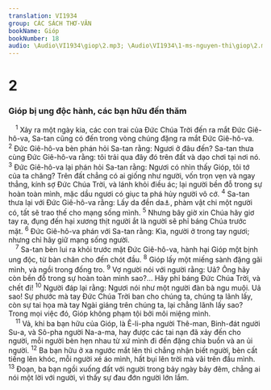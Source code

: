 ```yaml
---
translation: VI1934
group: CÁC SÁCH THƠ-VĂN
bookName: Gióp 
bookNumber: 18
audio: \Audio\VI1934\giop\2.mp3; \Audio\VI1934\1-ms-nguyen-thi\giop\2.mp3
---
```


<div class="title"><h1>2</h1><h3>Gióp bị ung độc hành, các bạn hữu đến thăm</h3></div>
<span class="verse giop_2_1"> <sup>1</sup> Xảy ra một ngày kia, các con trai của Đức Chúa Trời đến ra mắt Đức Giê-hô-va, Sa-tan cũng có đến trong vòng chúng đặng ra mắt Đức Giê-hô-va. </span>
<span class="verse giop_2_2"><sup>2</sup> Đức Giê-hô-va bèn phán hỏi Sa-tan rằng: Ngươi ở đâu đến? Sa-tan thưa cùng Đức Giê-hô-va rằng: tôi trải qua đây đó trên đất và dạo chơi tại nơi nó. </span>
<span class="verse giop_2_3"><sup>3</sup> Đức Giê-hô-va lại phán hỏi Sa-tan rằng: Ngươi có nhìn thấy Gióp, tôi tớ của ta chăng? Trên đất chẳng có ai giống như người, vốn trọn vẹn và ngay thẳng, kính sợ Đức Chúa Trời, và lánh khỏi điều ác; lại người bền đỗ trong sự hoàn toàn mình, mặc dầu ngươi có giục ta phá hủy người vô cớ. </span>
<span class="verse giop_2_4"><sup>4</sup> Sa-tan thưa lại với Đức Giê-hô-va rằng: Lấy da đền da<a data-toggle="tooltip" data-placement="bottom" title="Nghĩa câu tục ngữ nầy là: Miễn cho còn sống, chẳng màng chi các của cải">⚓</a>, phàm vật chi một người có, tất sẽ trao thế cho mạng sống mình. </span>
<span class="verse giop_2_5"><sup>5</sup> Nhưng bây giờ xin Chúa hãy giơ tay ra, đụng đến hại xương thịt người ắt là người sẽ phỉ báng Chúa trước mặt. </span>
<span class="verse giop_2_6"><sup>6</sup> Đức Giê-hô-va phán với Sa-tan rằng: Kìa, người ở trong tay ngươi; nhưng chỉ hãy giữ mạng sống người. <br/></span>
<span class="verse giop_2_7"> <sup>7</sup> Sa-tan bèn lui ra khỏi trước mặt Đức Giê-hô-va, hành hại Gióp một bịnh ung độc, từ bàn chân cho đến chót đầu. </span>
<span class="verse giop_2_8"><sup>8</sup> Gióp lấy một miếng sành đặng gãi mình, và ngồi trong đống tro. </span>
<span class="verse giop_2_9"><sup>9</sup> Vợ người nói với người rằng: Uả? Ông hãy còn bền đỗ trong sự hoàn toàn mình sao?… Hãy phỉ báng Đức Chúa Trời, và chết đi! </span>
<span class="verse giop_2_10"><sup>10</sup> Người đáp lại rằng: Ngươi nói như một người đàn bà ngu muội. Uả sao! Sự phước mà tay Đức Chúa Trời ban cho chúng ta, chúng ta lãnh lấy, còn sự tai họa mà tay Ngài giáng trên chúng ta, lại chẳng lãnh lấy sao? Trong mọi việc đó, Gióp không phạm tội bởi môi miệng mình. <br/></span>
<span class="verse giop_2_11"> <sup>11</sup> Vả, khi ba bạn hữu của Gióp, là Ê-li-pha người Thê-man, Binh-đát người Su-a, và Sô-pha người Na-a-ma, hay được các tai nạn đã xảy đến cho người, mỗi người bèn hẹn nhau từ xứ mình đi đến đặng chia buồn và an ủi người. </span>
<span class="verse giop_2_12"><sup>12</sup> Ba bạn hữu ở xa ngước mắt lên thì chẳng nhận biết người, bèn cất tiếng lên khóc, mỗi người xé áo mình, hất bụi lên trời mà vãi trên đầu mình. </span>
<span class="verse giop_2_13"><sup>13</sup> Đoạn, ba bạn ngồi xuống đất với người trong bảy ngày bảy đêm, chẳng ai nói một lời với người, vì thấy sự đau đớn người lớn lắm. <br/></span>
